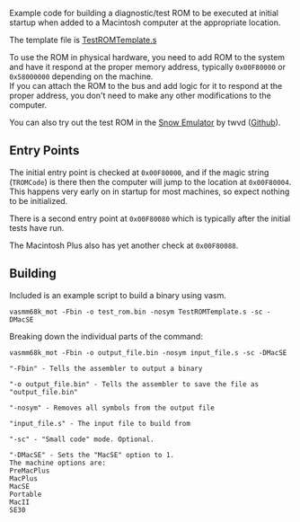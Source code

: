 Example code for building a diagnostic/test ROM to be executed at initial startup when added to a Macintosh computer at the appropriate location.

The template file is [TestROMTemplate.s](TestROMTemplate.s)

To use the ROM in physical hardware, you need to add ROM to the system and have it respond at the proper memory address, typically `0x00F80000` or `0x58000000` depending on the machine.  
If you can attach the ROM to the bus and add logic for it to respond at the proper address, you don't need to make any other modifications to the computer.

You can also try out the test ROM in the [Snow Emulator](https://snowemu.com) by twvd ([Github](https://github.com/twvd/snow)).

## Entry Points

The initial entry point is checked at `0x00F80000`, and if the magic string (`TROMCode`) is there then the computer will jump to the location at `0x00F80004`.  
This happens very early on in startup for most machines, so expect nothing to be initialized.

There is a second entry point at `0x00F80080` which is typically after the initial tests have run.  

The Macintosh Plus also has yet another check at `0x00F80088`.

## Building

Included is an example script to build a binary using vasm. 

```
vasmm68k_mot -Fbin -o test_rom.bin -nosym TestROMTemplate.s -sc -DMacSE
```

Breaking down the individual parts of the command:
```
vasmm68k_mot -Fbin -o output_file.bin -nosym input_file.s -sc -DMacSE

"-Fbin" - Tells the assembler to output a binary

"-o output_file.bin" - Tells the assembler to save the file as "output_file.bin"

"-nosym" - Removes all symbols from the output file

"input_file.s" - The input file to build from

"-sc" - "Small code" mode. Optional.

"-DMacSE" - Sets the "MacSE" option to 1. 
The machine options are:
PreMacPlus
MacPlus
MacSE
Portable
MacII
SE30
```